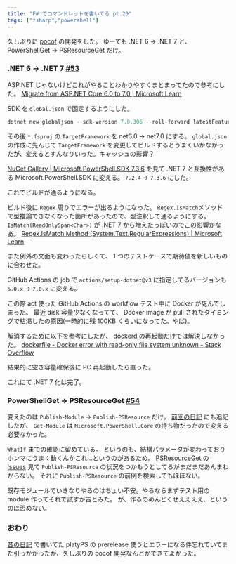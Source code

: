 ```yaml
---
title: "F# でコマンドレットを書いてる pt.20"
tags: ["fsharp","powershell"]
---
```


久しぶりに [pocof](https://github.com/krymtkts/pocof) の開発をした。
ゆーても .NET 6 → .NET 7 と、 PowerShellGet → PSResourceGet だけ。

### .NET 6 → .NET 7 [#53](https://github.com/krymtkts/pocof/pull/53)

ASP.NET じゃないけどこれがやることわかりやすくまとまってたので参考にした。
[Migrate from ASP.NET Core 6.0 to 7.0 | Microsoft Learn](https://learn.microsoft.com/en-us/aspnet/core/migration/60-70?view=aspnetcore-7.0&tabs=visual-studio-code)

SDK を `global.json` で固定するようにした。

```powershell
dotnet new globaljson --sdk-version 7.0.306 --roll-forward latestFeature
```

その後 `*.fsproj` の `TargetFramework` を net6.0 → net7.0 にする。
`global.json` の作成に先んじて `TargetFramework` を変更してビルドするとうまくいかなかったが、変えるとすんなりいった。キャッシュの影響？

[NuGet Gallery | Microsoft.PowerShell.SDK 7.3.6](https://www.nuget.org/packages/Microsoft.PowerShell.SDK/7.3.6)
を見て .NET 7 と互換性がある Microsoft.PowerShell.SDK に変える。
`7.2.4` → `7.3.6` にした。

これでビルドが通るようになる。

ビルド後に `Regex` 周りでエラーが出るようになった。
`Regex.IsMatch`メソッドで型推論できなくなった箇所があったので、型注釈して通るようにする。
`IsMatch(ReadOnlySpan<Char>)` が .NET 7 から増えたっぽいのでこの影響かなあ。
[Regex.IsMatch Method (System.Text.RegularExpressions) | Microsoft Learn](<https://learn.microsoft.com/en-us/dotnet/api/system.text.regularexpressions.regex.ismatch?view=net-7.0#system-text-regularexpressions-regex-ismatch(system-readonlyspan((system-char)))>)

また例外の文面も変わったらしくて、 1 つのテストケースで期待値を新しいものに合わせた。

GitHub Actions の job で `actions/setup-dotnet@v3` に指定してるバージョンも `6.0.x` → `7.0.x` に変える。

この際 act 使った GitHub Actions の workflow テスト中に Docker が死んでしまった。
最近 disk 容量少なくなってて、 Docker image が pull されたタイミングで枯渇したの原因(一時的に残 100KB くらいになってた。やば)。

解消するために以下を参考にしたが、 dockerd の再起動だけでは解決しなかった。
[dockerfile - Docker error with read-only file system unknown - Stack Overflow](https://stackoverflow.com/questions/68218291/docker-error-with-read-only-file-system-unknown/70071216#70071216)

結果的に空き容量確保後に PC 再起動したら直った。

これにて .NET 7 化は完了。

### PowerShellGet → PSResourceGet [#54](https://github.com/krymtkts/pocof/pull/54)

変えたのは `Publish-Module` → `Publish-PSResource` だけ。
[前回の日記](/posts/2023-07-09-migrate-dev-environment.html) にも追記したが、 `Get-Module` は `Microsoft.PowerShell.Core` の持ち物だったので変える必要なかった。

`WhatIf` までの確認に留めている。
というのも、結構パラメータが変わっておりホンマにうまく動くんかこれ...というのがあるため。
[PSResourceGet の Issues](https://github.com/PowerShell/PSResourceGet/issues?q=is%3Aissue+is%3Aopen+Publish-PSResource) 見て `Publish-PSResource` の状況をつかもうとしてるがまだまだあんまわからない。
それに `Publish-PSResource` の前例を検索してもほぼない。

既存モジュールでいきなりやるのはちょい不安。やるならまずテスト用の module 作ってそれで試すが吉とみた。
が、作るのめんどくせええええ、というのは否めない。

### おわり

[昔の日記](/posts/2022-11-27-writing-cmdlet-in-fsharp-pt8.html) で書いてた platyPS の prerelease 使うとエラーになる件忘れていてまた引っかかったが、久しぶりの pocof 開発なんとかできてよかった。
